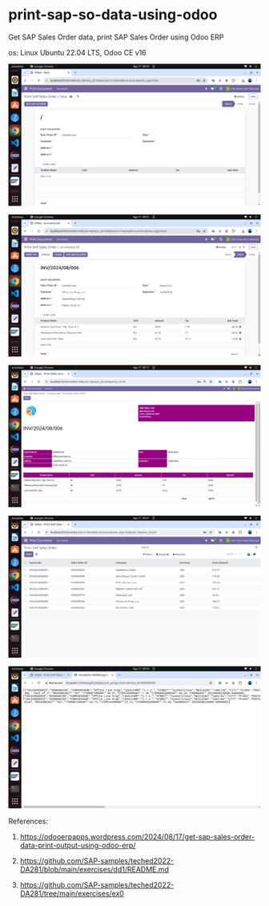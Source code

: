 # print-sap-so-data-using-odoo
Get SAP Sales Order data, print SAP Sales Order using Odoo ERP

os: Linux Ubuntu 22.04 LTS, Odoo CE v16

![alt text](https://github.com/jenizar/print-sap-so-data-using-odoo/blob/main/screenshots/pic1.png)

![alt text](https://github.com/jenizar/print-sap-so-data-using-odoo/blob/main/screenshots/pic2.png)

![alt text](https://github.com/jenizar/print-sap-so-data-using-odoo/blob/main/screenshots/pic3.png)

![alt text](https://github.com/jenizar/print-sap-so-data-using-odoo/blob/main/screenshots/pic4.png)

![alt text](https://github.com/jenizar/print-sap-so-data-using-odoo/blob/main/screenshots/pic5.png)

References:

1. https://odooerpapps.wordpress.com/2024/08/17/get-sap-sales-order-data-print-output-using-odoo-erp/

2. https://github.com/SAP-samples/teched2022-DA281/blob/main/exercises/dd1/README.md

3. https://github.com/SAP-samples/teched2022-DA281/tree/main/exercises/ex0
